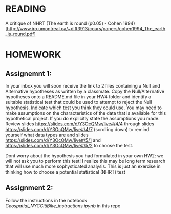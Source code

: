 # READING
A critique of NHRT (The earth is round (p0.05) - Cohen 1994)[http://www.iro.umontreal.ca/~dift3913/cours/papers/cohen1994_The_earth_is_round.pdf]

# HOMEWORK
## Assignemnt 1:
In your inbox you will soon receive the link to 2 files containing a Null and Alternative hypotheses as written by a classmate. Copy the Null/Alternative hypotheses onto a README.md file in your HW4 folder and identify a suitable statistical test that could be used to attempt to reject the Null hypothesis. Indicate which test you think they could use. You may need to make assumptions on the characteristics of the data that is available for this hypothetical project. If you do explicitly state the assumptions you made. Review slides https://slides.com/d/Y3OcQMw/live#/4/4 through slides https://slides.com/d/Y3OcQMw/live#/4/7 (scrolling down) to remind yourself what data types are and slides https://slides.com/d/Y3OcQMw/live#/5/1 and https://slides.com/d/Y3OcQMw/live#/5/2 to choose the test.

Dont worry about the hypothesis you had formulated in your own HW2: we will not ask you to perform this test! I realize this may be long term research that will use much more sophysticated analysis. This is just an exercise in thinking how to choose a potential statistical (NHRT) test

## Assignment 2:
Follow the instructions in the notebook _Geospatial_NYCCitiBike_instructions.ipynb_ in this repo
